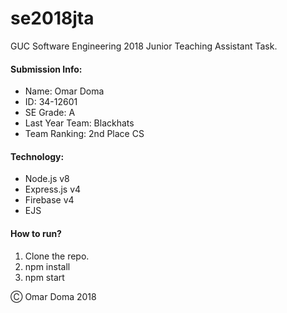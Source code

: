 # se2018jta
GUC Software Engineering 2018 Junior Teaching Assistant Task.

#### Submission Info:
* Name: Omar Doma
* ID: 34-12601
* SE Grade: A
* Last Year Team: Blackhats
* Team Ranking: 2nd Place CS

#### Technology:

* Node.js v8
* Express.js v4
* Firebase v4
* EJS

#### How to run?

1. Clone the repo.
2. npm install
3. npm start

&#9400; Omar Doma 2018
